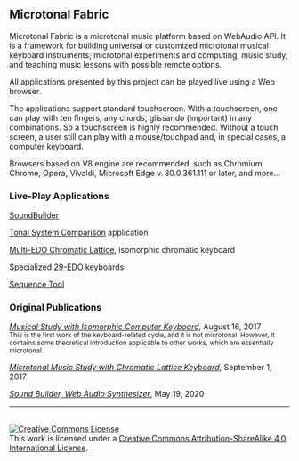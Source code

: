 ﻿## Microtonal Fabric

Microtonal Fabric is a microtonal music platform based on WebAudio API. It is a framework for building universal or customized microtonal musical keyboard instruments, microtonal experiments and computing, music study, and teaching music lessons with possible remote options.

All applications presented by this project can be played live using a Web browser.

The applications support standard touchscreen. With a touchscreen, one can play with ten fingers, any chords, glissando (important) in any combinations. So a touchscreen is highly recommended. Without a touch screen, a user still can play with a mouse/touchpad and, in special cases, a computer keyboard.

Browsers based on V8 engine are recommended, such as Chromium, Chrome, Opera, Vivaldi, Microsoft Edge v.&thinsp;80.0.361.111 or later, and more…

### Live-Play Applications

[SoundBuilder](https://sakryukov.github.io/microtonal-fabric/code/SoundBuilder)

[Tonal System Comparison](https://sakryukov.github.io/microtonal-fabric/code/tone-system-comparison) application

[Multi-EDO Chromatic Lattice](https://sakryukov.github.io/microtonal-fabric/code/Multi-EDO/index.html), isomorphic chromatic keyboard

Specialized [29-EDO](https://sakryukov.github.io/microtonal-fabric/code/29-EDO) keyboards

[Sequence Tool](https://sakryukov.github.io/microtonal-fabric/code/sequence-tool)

### Original Publications

_[Musical Study with Isomorphic Computer Keyboard](https://www.codeproject.com/Articles/1201737/Musical-Study-with-Isomorphic-Computer-Keyboard)_, August 16, 2017<br/><small>This is the first work of the keyboard-related cycle, and it is not microtonal. However, it contains some theoretical introduction applicable to other works, which are essentially microtonal.</small>

_[Microtonal Music Study with Chromatic Lattice Keyboard](https://www.codeproject.com/Articles/1204180/Microtonal-Music-Study-Chromatic-Lattice-Keyboard)_, September 1, 2017

_[Sound Builder, Web Audio Synthesizer](https://www.codeproject.com/Articles/5268512/Sound-Builder)_, May 19, 2020

------

<br/><a rel="license" href="http://creativecommons.org/licenses/by-sa/4.0/"><img alt="Creative Commons License" style="border-width:0" src="https://i.creativecommons.org/l/by-sa/4.0/88x31.png" /></a><br />This work is licensed under a <a rel="license" href="http://creativecommons.org/licenses/by-sa/4.0/">Creative Commons Attribution-ShareAlike 4.0 International License</a>.